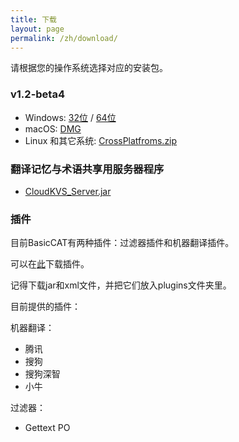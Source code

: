 ```yaml
---
title: 下载
layout: page
permalink: /zh/download/
---
```


请根据您的操作系统选择对应的安装包。

### v1.2-beta4

* Windows: [32位](https://github.com/xulihang/BasicCAT/releases/download/v1.2-beta4/BasicCAT-windows-x86.exe) /  [64位](https://github.com/xulihang/BasicCAT/releases/download/v1.2-beta4/BasicCAT-windows-x64.exe)
* macOS:  [DMG](https://github.com/xulihang/BasicCAT/releases/download/v1.2-beta4/BasicCAT_mac.dmg)
* Linux 和其它系统:  [CrossPlatfroms.zip](https://github.com/xulihang/BasicCAT/releases/download/v1.2-beta4/BasicCAT-crossplatforms.zip)


### 翻译记忆与术语共享用服务器程序

*  [CloudKVS_Server.jar](https://github.com/xulihang/BasicCAT/releases/download/v1.2-beta2/CloudKVS_Server.jar)

### 插件

目前BasicCAT有两种插件：过滤器插件和机器翻译插件。

可以在[此](https://github.com/xulihang/BasicCAT/tree/master/plugins/compiled)下载插件。

记得下载jar和xml文件，并把它们放入plugins文件夹里。

目前提供的插件：

机器翻译：

* 腾讯
* 搜狗
* 搜狗深智
* 小牛

过滤器：

* Gettext PO

